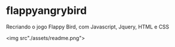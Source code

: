 # flappyangrybird

Recriando o jogo Flappy Bird, com Javascript, Jquery, HTML e CSS 

<img src"./assets/readme.png">
